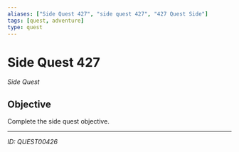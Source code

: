 ```yaml
---
aliases: ["Side Quest 427", "side quest 427", "427 Quest Side"]
tags: [quest, adventure]
type: quest
---
```


# Side Quest 427

*Side Quest*

## Objective
Complete the side quest objective.

---
*ID: QUEST00426*